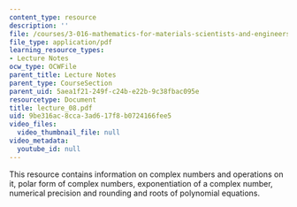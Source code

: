 ```yaml
---
content_type: resource
description: ''
file: /courses/3-016-mathematics-for-materials-scientists-and-engineers-fall-2005/9be316ac8cca3ad617f8b0724166fee5_lecture_08.pdf
file_type: application/pdf
learning_resource_types:
- Lecture Notes
ocw_type: OCWFile
parent_title: Lecture Notes
parent_type: CourseSection
parent_uid: 5aea1f21-249f-c24b-e22b-9c38fbac095e
resourcetype: Document
title: lecture_08.pdf
uid: 9be316ac-8cca-3ad6-17f8-b0724166fee5
video_files:
  video_thumbnail_file: null
video_metadata:
  youtube_id: null
---
```

This resource contains information on complex numbers and operations on it, polar form of complex numbers, exponentiation of a complex number, numerical precision and rounding and roots of polynomial equations.